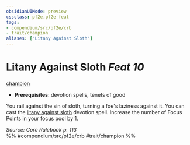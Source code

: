```yaml
---
obsidianUIMode: preview
cssclass: pf2e,pf2e-feat
tags:
- compendium/src/pf2e/crb
- trait/champion
aliases: ["Litany Against Sloth"]
---
```

# Litany Against Sloth  *Feat 10*  
[champion](Reference/Rules/Traits/champion.md "Champion Class Trait")  

- **Prerequisites**: devotion spells, tenets of good

You rail against the sin of sloth, turning a foe's laziness against it. You can cast the [litany against sloth](Reference/Compendium/Spells/litany-against-sloth.md) devotion spell. Increase the number of Focus Points in your focus pool by 1.

*Source: Core Rulebook p. 113*  
%% #compendium/src/pf2e/crb #trait/champion %%